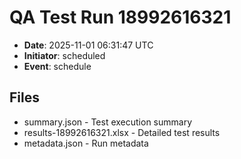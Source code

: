 # QA Test Run 18992616321

- **Date**: 2025-11-01 06:31:47 UTC
- **Initiator**: scheduled
- **Event**: schedule

## Files
- summary.json - Test execution summary
- results-18992616321.xlsx - Detailed test results
- metadata.json - Run metadata
